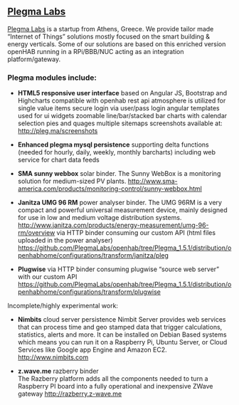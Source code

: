 ## [Plegma Labs](http://pleg.ma)
[Plegma Labs](http://pleg.ma) is a startup from Athens, Greece. We provide tailor made “Internet of Things” solutions mostly focused on the smart building & energy verticals. Some of our solutions are based on this enriched version openHAB running in a RPi/BBB/NUC acting as an integration platform/gateway.

### Plegma modules include:

- **HTML5 responsive user interface** based on Angular JS, Bootstrap and Highcharts
compatible with openhab rest api
  atmosphere is utilized for single value items
  secure login via user/pass login
  angular templates used for ui widgets
  zoomable line/bar/stacked bar charts with calendar selection
  pies and quages
  multiple sitemaps
  screenshots available at: http://pleg.ma/screenshots

- **Enhanced plegma mysql persistence** supporting delta functions (needed for hourly, daily, weekly, monthly barcharts) including web service for chart data feeds

- **SMA sunny webbox** solar binder. The Sunny WebBox is a monitoring solution for medium-sized PV plants.
  http://www.sma-america.com/products/monitoring-control/sunny-webbox.html


- **Janitza UMG 96 RM** power analyser binder. The UMG 96RM is a very compact and powerful universal measurement device, mainly designed for use in low and medium voltage distribution systems. http://www.janitza.com/products/energy-measurement/umg-96-rm/overview
via HTTP binder consuming our custom API (html files uploaded in the power analyser)
  https://github.com/PlegmaLabs/openhab/tree/Plegma_1.5.1/distribution/openhabhome/configurations/transform/janitza/pleg

- **Plugwise** 
via HTTP binder consuming plugwise “source web server” with our custom API 
  https://github.com/PlegmaLabs/openhab/tree/Plegma_1.5.1/distribution/openhabhome/configurations/transform/plugwise

Incomplete/highly experimental work:
- **Nimbits** cloud server persistence 
Nimbit Server provides web services that can process time and geo stamped data that trigger calculations, statistics, alerts and more. It can be installed on Debian Based systems which means you can run it on a Raspberry Pi, Ubuntu Server, or Cloud Services like Google app Engine and Amazon EC2.
http://www.nimbits.com


- **z.wave.me** razberry binder<br>
The Razberry platform adds all the components needed to turn a Raspberry PI board into a fully operational and inexpensive ZWave gateway
http://razberry.z-wave.me

